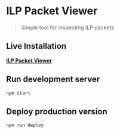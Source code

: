 # ILP Packet Viewer

> Simple tool for inspecting ILP packets

## Live Installation

**[ILP Packet Viewer](https://interledgerjs.github.io/ilp-packet-viewer)**

## Run development server

``` sh
npm start
```

## Deploy production version

``` sh
npm run deploy
```

